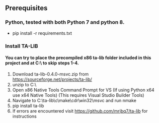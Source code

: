 ## Prerequisites
### Python, tested with both Python 7 and python 8.
* pip install -r requirements.txt 
### Install TA-LIB
#### You can try to place the precompiled x86 ta-lib folder included in this project and at C:\ to skip steps 1-4.
1. Download ta-lib-0.4.0-msvc.zip from https://sourceforge.net/projects/ta-lib/
2. unzip to C:\ 
3. Open x86 Native Tools Command Prompt for VS (If using Python x64 use x64 Native Tools) (This requires Visual Studio Builder Tools)
4. Navigate to C:\ta-lib\c\make\cdr\win32\msvc and run nmake
5. pip install ta-lib
6. If errors are encountered visit https://github.com/mrjbq7/ta-lib for instructions

